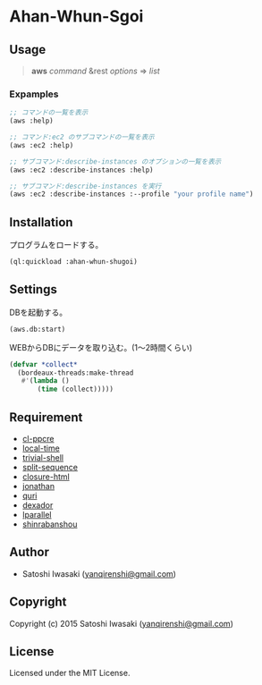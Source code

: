 # Ahan-Whun-Sgoi

## Usage

> **aws** _command_ &rest _options_ => _list_

### Expamples

```lisp
;; コマンドの一覧を表示
(aws :help)

;; コマンド:ec2 のサブコマンドの一覧を表示
(aws :ec2 :help)

;; サブコマンド:describe-instances のオプションの一覧を表示
(aws :ec2 :describe-instances :help)

;; サブコマンド:describe-instances を実行
(aws :ec2 :describe-instances :--profile "your profile name")
```

## Installation

プログラムをロードする。

```lisp
(ql:quickload :ahan-whun-shugoi)
```

## Settings

DBを起動する。

```lisp
(aws.db:start)
```

WEBからDBにデータを取り込む。(1〜2時間くらい)

```lisp
(defvar *collect*
  (bordeaux-threads:make-thread
   #'(lambda ()
       (time (collect)))))
```

## Requirement

- [cl-ppcre](https://edicl.github.io/cl-ppcre/)
- [local-time](https://github.com/dlowe-net/local-time)
- [trivial-shell](https://github.com/gwkkwg/trivial-shell)
- [split-sequence](https://github.com/sharplispers/split-sequence)
- [closure-html](https://common-lisp.net/project/closure/closure-html/)
- [jonathan](https://github.com/Rudolph-Miller/jonathan)
- [quri](https://github.com/fukamachi/quri)
- [dexador](https://github.com/fukamachi/dexador)
- [lparallel](https://github.com/lmj/lparallel)
- [shinrabanshou](https://github.com/yanqirenshi/shinrabanshou)

## Author

* Satoshi Iwasaki (yanqirenshi@gmail.com)

## Copyright

Copyright (c) 2015 Satoshi Iwasaki (yanqirenshi@gmail.com)

## License

Licensed under the MIT License.
